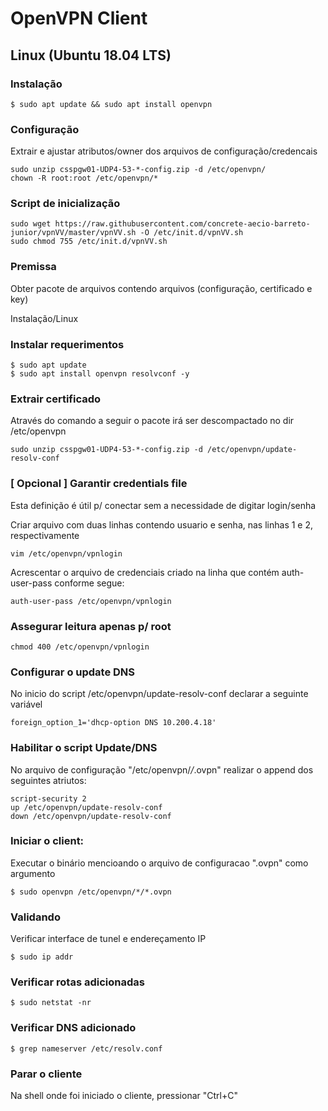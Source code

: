 # OpenVPN Client

## Linux  (Ubuntu 18.04 LTS)

### Instalação
```
$ sudo apt update && sudo apt install openvpn
```

### Configuração
Extrair e ajustar atributos/owner dos arquivos de configuração/credencais
```
sudo unzip csspgw01-UDP4-53-*-config.zip -d /etc/openvpn/
chown -R root:root /etc/openvpn/*
```

### Script de inicialização
```
sudo wget https://raw.githubusercontent.com/concrete-aecio-barreto-junior/vpnVV/master/vpnVV.sh -O /etc/init.d/vpnVV.sh
sudo chmod 755 /etc/init.d/vpnVV.sh
```

### Premissa
Obter pacote de arquivos contendo arquivos (configuração, certificado e key)

Instalação/Linux

### Instalar requerimentos
```
$ sudo apt update
$ sudo apt install openvpn resolvconf -y
```

### Extrair certificado
Através do comando a seguir o pacote irá ser descompactado no dir /etc/openvpn
```
sudo unzip csspgw01-UDP4-53-*-config.zip -d /etc/openvpn/update-resolv-conf
```

### [ Opcional ] Garantir credentials file
Esta definição é útil p/ conectar sem a necessidade de digitar login/senha

Criar arquivo com duas linhas contendo usuario e senha, nas linhas 1 e 2, respectivamente
```
vim /etc/openvpn/vpnlogin
```

Acrescentar o arquivo de credenciais criado na linha que contém auth-user-pass conforme segue:
```
auth-user-pass /etc/openvpn/vpnlogin
```

### Assegurar leitura apenas p/ root
```
chmod 400 /etc/openvpn/vpnlogin
```

### Configurar o update DNS
No inicio do script /etc/openvpn/update-resolv-conf declarar a seguinte variável
```
foreign_option_1='dhcp-option DNS 10.200.4.18'
```

### Habilitar o script Update/DNS
No arquivo de configuração "/etc/openvpn/*/*.ovpn" realizar o append dos seguintes atriutos:
```
script-security 2
up /etc/openvpn/update-resolv-conf
down /etc/openvpn/update-resolv-conf
```

### Iniciar o client:
Executar o binário mencioando o arquivo de configuracao ".ovpn" como argumento
```
$ sudo openvpn /etc/openvpn/*/*.ovpn
```

### Validando
Verificar interface de tunel e endereçamento IP

```
$ sudo ip addr
```

### Verificar rotas adicionadas
```
$ sudo netstat -nr
```

### Verificar DNS adicionado
```
$ grep nameserver /etc/resolv.conf
```

### Parar o cliente
Na shell onde foi iniciado o cliente, pressionar "Ctrl+C"